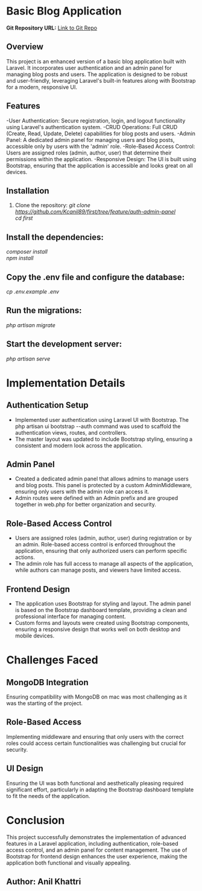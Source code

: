 # Basic Blog Application

**Git Repository URL:** [Link to Git Repo](https://github.com/Kcanil89/first/tree/feature/auth-admin-panel)

## Overview

This project is an enhanced version of a basic blog application built with Laravel. It incorporates user authentication and an admin panel for managing blog posts and users. The application is designed to be robust and user-friendly, leveraging Laravel's built-in features along with Bootstrap for a modern, responsive UI.

## Features

-User Authentication: Secure registration, login, and logout functionality using Laravel's authentication system.
-CRUD Operations: Full CRUD (Create, Read, Update, Delete) capabilities for blog posts and users.
-Admin Panel: A dedicated admin panel for managing users and blog posts, accessible only by users with the 'admin' role.
-Role-Based Access Control: Users are assigned roles (admin, author, user) that determine their permissions within the application.
-Responsive Design: The UI is built using Bootstrap, ensuring that the application is accessible and looks great on all devices.

## Installation

1. Clone the repository:
   *git clone https://github.com/Kcanil89/first/tree/feature/auth-admin-panel* <br>
   *cd first*

## Install the dependencies:

*composer install* <br>
*npm install*

## Copy the .env file and configure the database:

*cp .env.example .env*


## Run the migrations:

*php artisan migrate*

## Start the development server:

*php artisan serve*

# Implementation Details

## Authentication Setup
- Implemented user authentication using Laravel UI with Bootstrap. The php artisan ui bootstrap --auth command was used to scaffold the authentication views, routes, and controllers.
- The master layout was updated to include Bootstrap styling, ensuring a consistent and modern look across the application.

## Admin Panel
- Created a dedicated admin panel that allows admins to manage users and blog posts. This panel is protected by a custom AdminMiddleware, ensuring only users with the admin role can access it.
- Admin routes were defined with an Admin prefix and are grouped together in web.php for better organization and security.

## Role-Based Access Control
- Users are assigned roles (admin, author, user) during registration or by an admin. Role-based access control is enforced throughout the application, ensuring that only authorized users can perform specific actions.
- The admin role has full access to manage all aspects of the application, while authors can manage posts, and viewers have limited access.

## Frontend Design
- The application uses Bootstrap for styling and layout. The admin panel is based on the Bootstrap dashboard template, providing a clean and professional interface for managing content.
- Custom forms and layouts were created using Bootstrap components, ensuring a responsive design that works well on both desktop and mobile devices.



# Challenges Faced
## MongoDB Integration
Ensuring compatibility with MongoDB on mac was most challenging as it was the starting of the project.

## Role-Based Access
Implementing middleware and ensuring that only users with the correct roles could access certain functionalities was challenging but crucial for security.

## UI Design
Ensuring the UI was both functional and aesthetically pleasing required significant effort, particularly in adapting the Bootstrap dashboard template to fit the needs of the application.

# Conclusion
This project successfully demonstrates the implementation of advanced features in a Laravel application, including authentication, role-based access control, and an admin panel for content management. The use of Bootstrap for frontend design enhances the user experience, making the application both functional and visually appealing.

## Author: Anil Khattri
